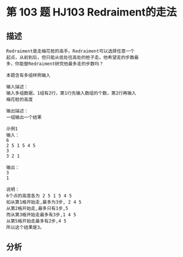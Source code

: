 # 第 103 题 HJ103 Redraiment的走法
## 描述
    Redraiment是走梅花桩的高手。Redraiment可以选择任意一个
    起点，从前到后，但只能从低处往高处的桩子走。他希望走的步数最
    多，你能替Redraiment研究他最多走的步数吗？
    
    本题含有多组样例输入
     
    输入描述：
    输入多组数据，1组有2行，第1行先输入数组的个数，第2行再输入
    梅花桩的高度
    
    输出描述：
    一组输出一个结果
    
    示例1
    输入：
    6
    2 5 1 5 4 5 
    3
    3 2 1

    输出：
    3
    1

    说明：
    6个点的高度各为 2 5 1 5 4 5
    如从第1格开始走,最多为3步, 2 4 5
    从第2格开始走,最多只有1步,5
    而从第3格开始走最多有3步,1 4 5
    从第5格开始走最多有2步,4 5
    所以这个结果是3。
    
## 分析  